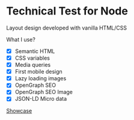 # Technical Test for Node

Layout design developed with vanilla HTML/CSS

What I use?

- [x] Semantic HTML
- [x] CSS variables
- [x] Media queries
- [x] First mobile design
- [x] Lazy loading images
- [x] OpenGraph SEO
- [x] OpenGraph SEO Image
- [x] JSON-LD Micro data

[Showcase](https://max131.github.io/node-tech-test)
